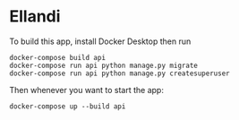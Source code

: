 # Ellandi

To build this app, install Docker Desktop then run

    docker-compose build api
    docker-compose run api python manage.py migrate
    docker-compose run api python manage.py createsuperuser

Then whenever you want to start the app:

    docker-compose up --build api
